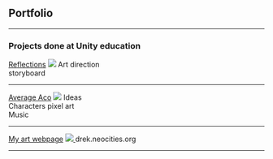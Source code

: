 ## Portfolio

---

### Projects done at Unity education 

[Reflections](https://imt-rexx.itch.io/reflections)
<img src="https://img.itch.zone/aW1nLzgwNjM1MjIucG5n/original/tpLy3u.png"/>
Art direction<br>
storyboard<br>

---

[Average Aco](https://callmetoots.itch.io/average-aco)
<img src="https://img.itch.zone/aW1nLzc2MzE2NTkucG5n/original/BZN7se.png"/>
Ideas<br>
Characters pixel art<br>
Music<br>

---

[My art webpage](https://drek.neocities.org/)
<a href="https://drek.neocities.org/">
<img src="https://upload.wikimedia.org/wikipedia/commons/b/be/Bliss_location%2C_Sonoma_Valley_in_2006.jpg"/>
</a>
drek.neocities.org<br>

---
